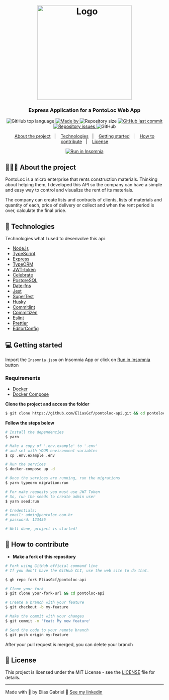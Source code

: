 <h1 align="center">
  <img
    alt="Logo"
    src="https://res.cloudinary.com/eliasgcf/image/upload/v1588529377/pontoloc/logo_hmpbwn.png" width="300px"
  />
</h1>

<h3 align="center">
  Express Application for a PontoLoc Web App
</h3>

<p align="center">
  <img alt="GitHub top language" src="https://img.shields.io/github/languages/top/EliasGcf/pontoloc-api?color=%23fbc131">

  <a href="https://www.linkedin.com/in/eliasgcf/" target="_blank" rel="noopener noreferrer">
    <img alt="Made by" src="https://img.shields.io/badge/made%20by-elias%20gabriel-%23fbc131">
  </a>

  <img alt="Repository size" src="https://img.shields.io/github/repo-size/EliasGcf/pontoloc-api?color=%23fbc131">

  <a href="https://github.com/EliasGcf/pontoloc-api/commits/master">
    <img alt="GitHub last commit" src="https://img.shields.io/github/last-commit/EliasGcf/pontoloc-api?color=%23fbc131">
  </a>

  <a href="https://github.com/EliasGcf/pontoloc-api/issues">
    <img alt="Repository issues" src="https://img.shields.io/github/issues/EliasGcf/pontoloc-api?color=%23fbc131">
  </a>

  <img alt="GitHub" src="https://img.shields.io/github/license/EliasGcf/pontoloc-api?color=%23fbc131">
</p>

<p align="center">
  <a href="#-about-the-project">About the project</a>&nbsp;&nbsp;&nbsp;|&nbsp;&nbsp;&nbsp;
  <a href="#-technologies">Technologies</a>&nbsp;&nbsp;&nbsp;|&nbsp;&nbsp;&nbsp;
  <a href="#-instalação-execução-e-desenvolvimento">Getting started</a>&nbsp;&nbsp;&nbsp;|&nbsp;&nbsp;&nbsp;
  <a href="#-how-to-contribute">How to contribute</a>&nbsp;&nbsp;&nbsp;|&nbsp;&nbsp;&nbsp;
  <a href="#-licença">License</a>
</p>

<p id="insomniaButton" align="center">
  <a href="https://insomnia.rest/run/?label=PontoLoc&uri=https%3A%2F%2Fraw.githubusercontent.com%2FEliasGcf%2Fpontoloc-api%2Fmaster%2FInsomnia.json" target="_blank">
    <img src="https://insomnia.rest/images/run.svg" alt="Run in Insomnia">
  </a>
</p>

## 👨🏻‍💻 About the project

PontoLoc is a micro enterprise that rents construction materials. Thinking about helping them, I developed this API so the company can have a simple and easy way to control and visualize the rent of its materials.

The company can create lists and contracts of clients, lists of materials and quantity of each, price of delivery or collect and when the rent period is over, calculate the final price.

## 🚀 Technologies

Technologies what I used to desenvolve this api

- [Node.js](https://nodejs.org/en/)
- [TypeScript](https://www.typescriptlang.org/)
- [Express](https://expressjs.com/pt-br/)
- [TypeORM](https://typeorm.io/#/)
- [JWT-token](https://jwt.io/)
- [Celebrate](https://github.com/arb/celebrate)
- [PostgreSQL](https://www.postgresql.org/)
- [Date-fns](https://date-fns.org/)
- [Jest](https://jestjs.io/)
- [SuperTest](https://github.com/visionmedia/supertest)
- [Husky](https://github.com/typicode/husky)
- [Commitlint](https://github.com/conventional-changelog/commitlint)
- [Commitizen](https://github.com/commitizen/cz-cli)
- [Eslint](https://eslint.org/)
- [Prettier](https://prettier.io/)
- [EditorConfig](https://editorconfig.org/)

## 💻 Getting started

Import the `Insomnia.json` on Insomnia App or click on [Run in Insomnia](#insomniaButton) button

### Requirements

- [Docker](https://www.docker.com/)
- [Docker Compose](https://docs.docker.com/compose/)

**Clone the project and access the folder**

```bash
$ git clone https://github.com/EliasGcf/pontoloc-api.git && cd pontoloc-api
```

**Follow the steps below**

```bash
# Install the dependencies
$ yarn

# Make a copy of '.env.example' to '.env'
# and set with YOUR environment variables
$ cp .env.example .env

# Run the services
$ docker-compose up -d

# Once the services are running, run the migrations
$ yarn typeorm migration:run

# For make requests you must use JWT Token
# So, run the seeds to create admin user
$ yarn seed:run

# Credentials:
# email: admin@pontoloc.com.br
# password: 123456

# Well done, project is started!
```

## 🤔 How to contribute

- **Make a fork of this repository**

```bash
# Fork using GitHub official command line
# If you don't have the GitHub CLI, use the web site to do that.

$ gh repo fork EliasGcf/pontoloc-api
```

```bash
# Clone your fork
$ git clone your-fork-url && cd pontoloc-api

# Create a branch with your feature
$ git checkout -b my-feature

# Make the commit with your changes
$ git commit -m 'feat: My new feature'

# Send the code to your remote branch
$ git push origin my-feature
```

After your pull request is merged, you can delete your branch

## 📝 License

This project is licensed under the MIT License - see the [LICENSE](LICENSE) file for details.

---

Made with 💜 by Elias Gabriel 👋 [See my linkedin](https://www.linkedin.com/in/eliasgcf/)

